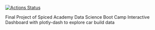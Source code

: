 [![Actions Status](https://github.com/LuPat/project_dashboard/workflows/pylint.yml/badge.svg)](https://github.com/Lupat/project_dashboard/actions)


Final Project of Spiced Academy Data Science Boot Camp
Interactive Dashboard with plotly-dash to explore car build data 
